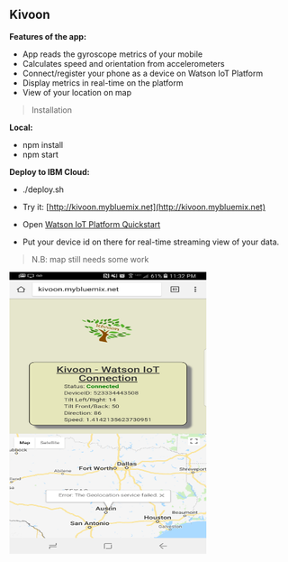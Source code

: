 ## Kivoon

**Features of the app:**
- App reads the gyroscope metrics of your mobile
- Calculates speed and orientation from accelerometers
- Connect/register your phone as a device on Watson IoT Platform
- Display metrics in real-time on the platform
- View of your location on map

> Installation

**Local:**
- npm install
- npm start

**Deploy to IBM Cloud:**
- ./deploy.sh


- Try it: [http://kivoon.mybluemix.net](http://kivoon.mybluemix.net)
- Open [Watson IoT Platform Quickstart](https://quickstart.internetofthings.ibmcloud.com/#/)
- Put your device id on there for real-time streaming view of your data.



> N.B: map still needs some work

<img src="https://raw.githubusercontent.com/hovig/kivoon/master/public/img/kivoon.jpg" width="350" height="500">
